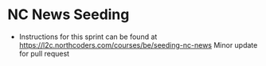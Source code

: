 # NC News Seeding

- Instructions for this sprint can be found at https://l2c.northcoders.com/courses/be/seeding-nc-news
Minor update for pull request
